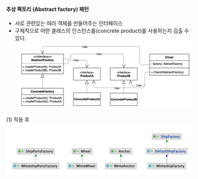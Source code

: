 #### 추상 팩토리 (Abstract factory) 패턴
- 서로 관련있는 여러 객체를 만들어주는 인터페이스
- 구체적으로 어떤 클래스의 인스턴스를(concrete product)를 사용하는지 감출 수 있다.
![IMAGES](../../images/abstractFactory01.png)     

(1) 적용 후
![IMAGES](../../images/abstractFactory02.png)